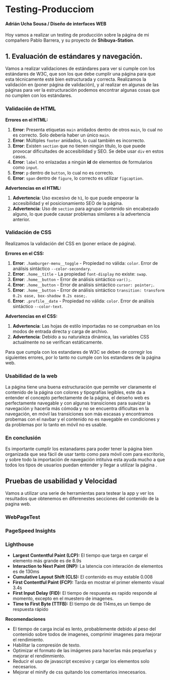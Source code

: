 # Testing-Producciom
#### Adrián Ucha Sousa / Diseño de interfaces WEB

Hoy vamos a realizar un testing de producción sobre la página de mi compañero Pablo Barrera, y su proyecto de **Shibuya-Station**.

## 1. Evaluación de estándares y navegación.
Vamos a realizar validaciones de estándares para ver si cumple con los estándares de W3C, que son los que debe cumplir una página para que esta técnicamente esté bien estructurada y correcta.
Realizamos la validación en (poner página de validación), y al realizar en algunas de las páginas para ver la estructuración podemos encontrar algunas cosas que no cumplen con los estándares.

### Validación de HTML
**Errores en el HTML:**
1. **Error**: Presenta etiquetas `main` anidados dentro de otros `main`, lo cual no es correcto. Solo debería haber un único `main`.
2. **Error**: Múltiples `footer` anidados, lo cual también es incorrecto.
3. **Error**: Existen `section` que no tienen ningún título, lo que puede provocar dificultades de accesibilidad y SEO. Se debe usar `div` en estos casos.
4. **Error**: `label` no enlazadas a ningún **id** de elementos de formularios como `input`.
5. **Error**: `p` dentro de `button`, lo cual no es correcto.
6. **Error**: `span` dentro de `figure`, lo correcto es utilizar `figcaption`.

**Advertencias en el HTML:**
1. **Advertencia**: Uso excesivo de `h1`, lo que puede empeorar la accesibilidad y el posicionamiento SEO de la página.
2. **Advertencia**: Uso de `section` para agrupar contenido sin encabezado alguno, lo que puede causar problemas similares a la advertencia anterior.

### Validación de CSS
Realizamos la validación del CSS en (poner enlace de página).

**Errores en el CSS:**
1. **Error**: `.hamburger-menu__toggle` - Propiedad no válida: `color`. Error de análisis sintáctico `--color-secondary`.
2. **Error**: `.home__title` - La propiedad `font-display` no existe: `swap`.
3. **Error**: `.home__button` - Error de análisis sintáctico `var();`.
4. **Error**: `.home__button` - Error de análisis sintáctico `cursor: pointer;`.
5. **Error**: `.home__button` - Error de análisis sintáctico `transition: transform 0.2s ease, box-shadow 0.2s ease;`.
6. **Error**: `.profile__date` - Propiedad no válida: `color`. Error de análisis sintáctico `--color-text`.

**Advertencias en el CSS:**
1. **Advertencia**: Las hojas de estilo importadas no se comprueban en los modos de entrada directa y carga de archivo.
2. **Advertencia**: Debido a su naturaleza dinámica, las variables CSS actualmente no se verifican estáticamente.

Para que cumpla con los estandares de W3C se deben de corregir los siguientes errores, por lo tanto no cumple con los estandares de la página web.

### Usabilidad de la web
La página tiene una buena estructuración que permite ver claramente el contenido de la página con colores y tipografías legibles, este da a entender el concepto perfectamente de la página, el deiseño web es perfectamente navegable y con algunas transiciones para suavizar la navegación y hacerla más cómoda y no se encuentra díficultas en la navegación, en 
móvil las transiciones son más escasas y encontramos probemas con el navbar y el contenido no es navegable en condiciones y da problemas por lo tanto en móvil no es usable.

### En conclusión
Es importante cumplir los estanadares para poder tener la página bien organizada que sea fácil de usar tanto como para móvil com para escritorio, y sobre todo la importación de navegación intituiva esta ayuda mucho a que todos los tipos de usuarios puedan entender y llegar a utilizar la página .

## Pruebas de usabilidad y Velocidad
Vamos a utilizar una serie de herramientas para testear la app y ver los resultados que obtenemos en diferenestes secciones del contenido de la pagina web.
### WebPageTest

### PageSpeed Insights


### Lighthouse
- **Largest Contentful Paint (LCP):** El tiempo que targa en cargar el elemento más grande es de 8.9s
- **Interaction to Next Paint (INP):** La latencia con interación de elementos es de 130ms
- **Cumulative Layout Shift (CLS):** El contenido es muy estable 0.008
- **First Contentful Paint (FCP):** Tarda en mostrar el primer elemento visual 3.4s
- **First Input Delay (FID):** El tiempo de respuesta es rapido responde al momento, excepto en el muestero de imagenes.
- **Time to First Byte (TTFB):** El tiempo de de 114ms,es un tiempo de respuesta rápido

**Recomendaciones**
- El tiempo de carga incial es lento, probablemente debido al peso del contenido sobre todos de imagenes, comprimir imagenes para mejorar el rendimiento.
- Habilitar la compresión de texto.
- Optimizar el formato de las imágenes para hacerlas más pequeñas y mejorar el rendimmiento.
- Reducir el uso de javascript excesivo y cargar los elementos solo necesarios.
- Mejorar el minify de css quitando los comentarios innecesarios.








